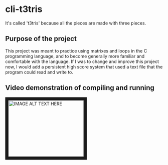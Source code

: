 # cli-t3tris
It's called 't3tris' because all the pieces are made with three pieces.

<h2> Purpose of the project </h2>
This project was meant to practice using matrixes and loops in the C programming language, and to become generally more familiar and comfortable with the language. If I was to change and improve this project now, I would add a persistent high score system that used a text file that the program could read and write to.

<h2> Video demonstration of compiling and running </h2>
<a href="http://www.youtube.com/watch?feature=player_embedded&v=NppGEA3aXLY
" target="_blank"><img src="http://img.youtube.com/vi/NppGEA3aXLY/0.jpg" 
alt="IMAGE ALT TEXT HERE" width="240" height="180" border="10" /></a>
